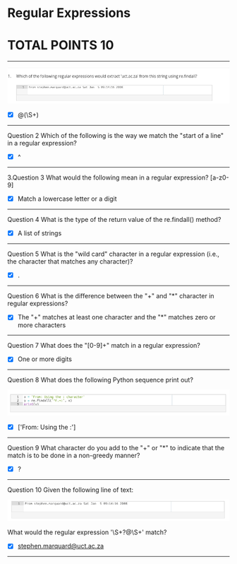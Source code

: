 # Regular Expressions
# TOTAL POINTS 10
-------------------------------------------------------------

![pic1](https://github.com/Pdshende/-Python-for-Everybody-Specialization-master/blob/master/-Python-for-Everybody-Specialization-master/Coursera---Using-Python-to-Access-Web-Data-master/picture/Screenshot%20from%202020-05-31%2019-06-14.png)


- [x] @(\S+)


------------------------------------------------------------------------

Question 2
Which of the following is the way we match the "start of a line" in a regular expression?


- [x] ^

-----------------------------------------------------------------------------

3.Question 3
What would the following mean in a regular expression? [a-z0-9]



- [x] Match a lowercase letter or a digit

----------------------------------------------------------------------------------------


Question 4
What is the type of the return value of the re.findall() method?


- [x] A list of strings

-----------------------------------------------------------------------

Question 5
What is the "wild card" character in a regular expression (i.e., the character that matches any character)?



- [x] .

---------------------------------------------------------

Question 6
What is the difference between the "+" and "*" character in regular expressions?


- [x] The "+" matches at least one character and the "*" matches zero or more characters

------------------------------------------------------------------

Question 7
What does the "[0-9]+" match in a regular expression?





- [x] One or more digits




------------------------------------------------------------------

Question 8
What does the following Python sequence print out?

![pic2](https://github.com/Pdshende/-Python-for-Everybody-Specialization-master/blob/master/-Python-for-Everybody-Specialization-master/Coursera---Using-Python-to-Access-Web-Data-master/picture/Screenshot%20from%202020-05-31%2019-21-59.png)



- [X] ['From: Using the :']

-----------------------------------------------------------------------

Question 9
What character do you add to the "+" or "*" to indicate that the match is to be done in a non-greedy manner?



- [X] ?

--------------------------------------------------------------------------------------

Question 10
Given the following line of text:

![pic3](https://github.com/Pdshende/-Python-for-Everybody-Specialization-master/blob/master/-Python-for-Everybody-Specialization-master/Coursera---Using-Python-to-Access-Web-Data-master/picture/Screenshot%20from%202020-05-31%2019-24-47.png)

What would the regular expression '\S+?@\S+' match?


- [x] stephen.marquard@uct.ac.za
-----------------------------------------------------------------------------------------------
